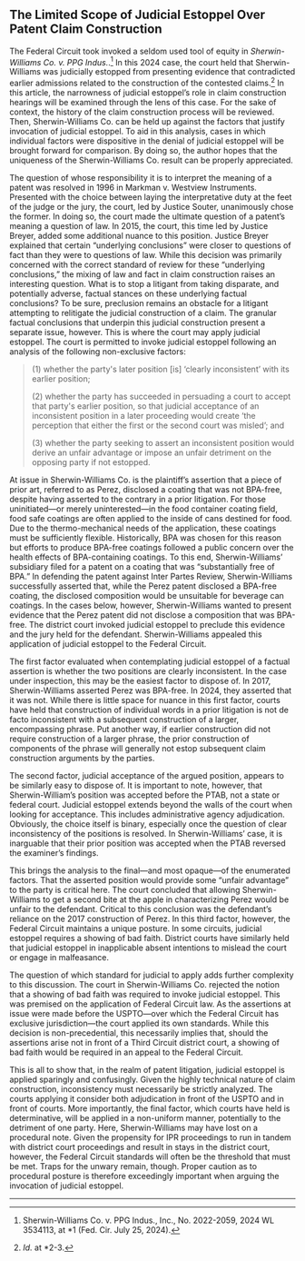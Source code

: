 ## The Limited Scope of Judicial Estoppel Over Patent Claim Construction

The Federal Circuit took invoked a seldom used tool of equity in _Sherwin-Williams Co. v. PPG Indus._.[^1]  In this 2024 case, the court held that Sherwin-Williams was judicially estopped from presenting evidence that contradicted earlier admissions related to the construction of the contested claims.[^2]  In this article, the narrowness of judicial estoppel’s role in claim construction hearings will be examined through the lens of this case. For the sake of context, the history of the claim construction process will be reviewed. Then, Sherwin-Williams Co. can be held up against the factors that justify invocation of judicial estoppel. To aid in this analysis, cases in which individual factors were dispositive in the denial of judicial estoppel will be brought forward for comparison. By doing so, the author hopes that the uniqueness of the Sherwin-Williams Co. result can be properly appreciated. 

The question of whose responsibility it is to interpret the meaning of a patent was resolved in 1996 in Markman v. Westview Instruments.  Presented with the choice between laying the interpretative duty at the feet of the judge or the jury, the court, led by Justice Souter, unanimously chose the former.  In doing so, the court made the ultimate question of a patent’s meaning a question of law.  In 2015, the court, this time led by Justice Breyer, added some additional nuance to this position.  Justice Breyer explained that certain “underlying conclusions” were closer to questions of fact than they were to questions of law.  While this decision was primarily concerned with the correct standard of review for these “underlying conclusions,” the mixing of law and fact in claim construction raises an interesting question. What is to stop a litigant from taking disparate, and potentially adverse, factual stances on these underlying factual conclusions?
To be sure, preclusion remains an obstacle for a litigant attempting to relitigate the judicial construction of a claim.  The granular factual conclusions that underpin this judicial construction present a separate issue, however. This is where the court may apply judicial estoppel.  The court is permitted to invoke judicial estoppel following an analysis of the following non-exclusive factors:

>(1) whether the party's later position [is] ‘clearly inconsistent’ with its earlier position;
>
>(2) whether the party has succeeded in persuading a court to accept that party's earlier position, so that judicial acceptance of an inconsistent position in a later proceeding would create ‘the perception that either the first or the second court was misled’; and
>
>(3) whether the party seeking to assert an inconsistent position would derive an unfair advantage or impose an unfair detriment on the opposing party if not estopped.

At issue in Sherwin-Williams Co. is the plaintiff’s assertion that a piece of prior art, referred to as Perez, disclosed a coating that was not BPA-free, despite having asserted to the contrary in a prior litigation.  For those uninitiated—or merely uninterested—in the food container coating field, food safe coatings are often applied to the inside of cans destined for food.  Due to the thermo-mechanical needs of the application, these coatings must be sufficiently flexible.  Historically, BPA was chosen for this reason but efforts to produce BPA-free coatings followed a public concern over the health effects of BPA-containing coatings.  To this end, Sherwin-Williams’ subsidiary filed for a patent on a coating that was “substantially free of BPA.”  In defending the patent against Inter Partes Review, Sherwin-Williams successfully asserted that, while the Perez patent disclosed a BPA-free coating, the disclosed composition would be unsuitable for beverage can coatings.  In the cases below, however, Sherwin-Williams wanted to present evidence that the Perez patent did not disclose a composition that was BPA-free.  The district court invoked judicial estoppel to preclude this evidence and the jury held for the defendant.  Sherwin-Williams appealed this application of judicial estoppel to the Federal Circuit.

The first factor evaluated when contemplating judicial estoppel of a factual assertion is whether the two positions are clearly inconsistent. In the case under inspection, this may be the easiest factor to dispose of. In 2017, Sherwin-Williams asserted Perez was BPA-free.  In 2024, they asserted that it was not.  While there is little space for nuance in this first factor, courts have held that construction of individual words in a prior litigation is not de facto inconsistent with a subsequent construction of a larger, encompassing phrase.  Put another way, if earlier construction did not require construction of a larger phrase, the prior construction of components of the phrase will generally not estop subsequent claim construction arguments by the parties. 

The second factor, judicial acceptance of the argued position, appears to be similarly easy to dispose of. It is important to note, however, that Sherwin-William’s position was accepted before the PTAB, not a state or federal court.  Judicial estoppel extends beyond the walls of the court when looking for acceptance. This includes administrative agency adjudication.  Obviously, the choice itself is binary, especially once the question of clear inconsistency of the positions is resolved.  In Sherwin-Williams’ case, it is inarguable that their prior position was accepted when the PTAB reversed the examiner’s findings.

This brings the analysis to the final—and most opaque—of the enumerated factors. That the asserted position would provide some “unfair advantage” to the party is critical here.  The court concluded that allowing Sherwin-Williams to get a second bite at the apple in characterizing Perez would be unfair to the defendant.  Critical to this conclusion was the defendant’s reliance on the 2017 construction of Perez.  In this third factor, however, the Federal Circuit maintains a unique posture. In some circuits, judicial estoppel requires a showing of bad faith.  District courts have similarly held that judicial estoppel in inapplicable absent intentions to mislead the court or engage in malfeasance.

The question of which standard for judicial to apply adds further complexity to this discussion. The court in Sherwin-Williams Co. rejected the notion that a showing of bad faith was required to invoke judicial estoppel.  This was premised on the application of Federal Circuit law.  As the assertions at issue were made before the USPTO—over which the Federal Circuit has exclusive jurisdiction—the court applied its own standards.  While this decision is non-precedential, this necessarily implies that, should the assertions arise not in front of a Third Circuit district court, a showing of bad faith would be required in an appeal to the Federal Circuit.

This is all to show that, in the realm of patent litigation, judicial estoppel is applied sparingly and confusingly. Given the highly technical nature of claim construction, inconsistency must necessarily be strictly analyzed. The courts applying it consider both adjudication in front of the USPTO and in front of courts. More importantly, the final factor, which courts have held is determinative, will be applied in a non-uniform manner, potentially to the detriment of one party.  Here, Sherwin-Williams may have lost on a procedural note.  Given the propensity for IPR proceedings to run in tandem with district court proceedings and result in stays in the district court, however, the Federal Circuit standards will often be the threshold that must be met.  Traps for the unwary remain, though. Proper caution as to procedural posture is therefore exceedingly important when arguing the invocation of judicial estoppel.

---

[^1]: Sherwin-Williams Co. v. PPG Indus., Inc., No. 2022-2059, 2024 WL 3534113, at *1 (Fed. Cir. July 25, 2024).
[^2]: _Id._ at *2-3.
